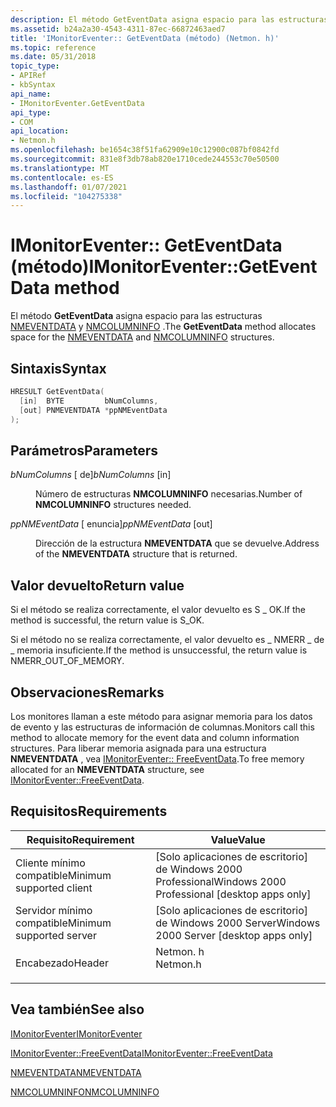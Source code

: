 ```yaml
---
description: El método GetEventData asigna espacio para las estructuras NMEVENTDATA y NMCOLUMNINFO.
ms.assetid: b24a2a30-4543-4311-87ec-66872463aed7
title: 'IMonitorEventer:: GetEventData (método) (Netmon. h)'
ms.topic: reference
ms.date: 05/31/2018
topic_type:
- APIRef
- kbSyntax
api_name:
- IMonitorEventer.GetEventData
api_type:
- COM
api_location:
- Netmon.h
ms.openlocfilehash: be1654c38f51fa62909e10c12900c087bf0842fd
ms.sourcegitcommit: 831e8f3db78ab820e1710cede244553c70e50500
ms.translationtype: MT
ms.contentlocale: es-ES
ms.lasthandoff: 01/07/2021
ms.locfileid: "104275338"
---
```

# <a name="imonitoreventergeteventdata-method"></a><span data-ttu-id="d7f8e-103">IMonitorEventer:: GetEventData (método)</span><span class="sxs-lookup"><span data-stu-id="d7f8e-103">IMonitorEventer::GetEventData method</span></span>

<span data-ttu-id="d7f8e-104">El método **GetEventData** asigna espacio para las estructuras [NMEVENTDATA](nmeventdata.md) y [NMCOLUMNINFO](nmcolumninfo.md) .</span><span class="sxs-lookup"><span data-stu-id="d7f8e-104">The **GetEventData** method allocates space for the [NMEVENTDATA](nmeventdata.md) and [NMCOLUMNINFO](nmcolumninfo.md) structures.</span></span>

## <a name="syntax"></a><span data-ttu-id="d7f8e-105">Sintaxis</span><span class="sxs-lookup"><span data-stu-id="d7f8e-105">Syntax</span></span>


```C++
HRESULT GetEventData(
  [in]  BYTE         bNumColumns,
  [out] PNMEVENTDATA *ppNMEventData
);
```



## <a name="parameters"></a><span data-ttu-id="d7f8e-106">Parámetros</span><span class="sxs-lookup"><span data-stu-id="d7f8e-106">Parameters</span></span>

<dl> <dt>

<span data-ttu-id="d7f8e-107">*bNumColumns* \[ de\]</span><span class="sxs-lookup"><span data-stu-id="d7f8e-107">*bNumColumns* \[in\]</span></span>
</dt> <dd>

<span data-ttu-id="d7f8e-108">Número de estructuras **NMCOLUMNINFO** necesarias.</span><span class="sxs-lookup"><span data-stu-id="d7f8e-108">Number of **NMCOLUMNINFO** structures needed.</span></span>

</dd> <dt>

<span data-ttu-id="d7f8e-109">*ppNMEventData* \[ enuncia\]</span><span class="sxs-lookup"><span data-stu-id="d7f8e-109">*ppNMEventData* \[out\]</span></span>
</dt> <dd>

<span data-ttu-id="d7f8e-110">Dirección de la estructura **NMEVENTDATA** que se devuelve.</span><span class="sxs-lookup"><span data-stu-id="d7f8e-110">Address of the **NMEVENTDATA** structure that is returned.</span></span>

</dd> </dl>

## <a name="return-value"></a><span data-ttu-id="d7f8e-111">Valor devuelto</span><span class="sxs-lookup"><span data-stu-id="d7f8e-111">Return value</span></span>

<span data-ttu-id="d7f8e-112">Si el método se realiza correctamente, el valor devuelto es S \_ OK.</span><span class="sxs-lookup"><span data-stu-id="d7f8e-112">If the method is successful, the return value is S\_OK.</span></span>

<span data-ttu-id="d7f8e-113">Si el método no se realiza correctamente, el valor devuelto es \_ NMERR \_ de \_ memoria insuficiente.</span><span class="sxs-lookup"><span data-stu-id="d7f8e-113">If the method is unsuccessful, the return value is NMERR\_OUT\_OF\_MEMORY.</span></span>

## <a name="remarks"></a><span data-ttu-id="d7f8e-114">Observaciones</span><span class="sxs-lookup"><span data-stu-id="d7f8e-114">Remarks</span></span>

<span data-ttu-id="d7f8e-115">Los monitores llaman a este método para asignar memoria para los datos de evento y las estructuras de información de columnas.</span><span class="sxs-lookup"><span data-stu-id="d7f8e-115">Monitors call this method to allocate memory for the event data and column information structures.</span></span> <span data-ttu-id="d7f8e-116">Para liberar memoria asignada para una estructura **NMEVENTDATA** , vea [IMonitorEventer:: FreeEventData](imonitoreventer-freeeventdata.md).</span><span class="sxs-lookup"><span data-stu-id="d7f8e-116">To free memory allocated for an **NMEVENTDATA** structure, see [IMonitorEventer::FreeEventData](imonitoreventer-freeeventdata.md).</span></span>

## <a name="requirements"></a><span data-ttu-id="d7f8e-117">Requisitos</span><span class="sxs-lookup"><span data-stu-id="d7f8e-117">Requirements</span></span>



| <span data-ttu-id="d7f8e-118">Requisito</span><span class="sxs-lookup"><span data-stu-id="d7f8e-118">Requirement</span></span> | <span data-ttu-id="d7f8e-119">Value</span><span class="sxs-lookup"><span data-stu-id="d7f8e-119">Value</span></span> |
|-------------------------------------|-------------------------------------------------------------------------------------|
| <span data-ttu-id="d7f8e-120">Cliente mínimo compatible</span><span class="sxs-lookup"><span data-stu-id="d7f8e-120">Minimum supported client</span></span><br/> | <span data-ttu-id="d7f8e-121">\[Solo aplicaciones de escritorio\] de Windows 2000 Professional</span><span class="sxs-lookup"><span data-stu-id="d7f8e-121">Windows 2000 Professional \[desktop apps only\]</span></span><br/>                          |
| <span data-ttu-id="d7f8e-122">Servidor mínimo compatible</span><span class="sxs-lookup"><span data-stu-id="d7f8e-122">Minimum supported server</span></span><br/> | <span data-ttu-id="d7f8e-123">\[Solo aplicaciones de escritorio\] de Windows 2000 Server</span><span class="sxs-lookup"><span data-stu-id="d7f8e-123">Windows 2000 Server \[desktop apps only\]</span></span><br/>                                |
| <span data-ttu-id="d7f8e-124">Encabezado</span><span class="sxs-lookup"><span data-stu-id="d7f8e-124">Header</span></span><br/>                   | <dl> <span data-ttu-id="d7f8e-125"><dt>Netmon. h</dt></span><span class="sxs-lookup"><span data-stu-id="d7f8e-125"><dt>Netmon.h</dt></span></span> </dl> |



## <a name="see-also"></a><span data-ttu-id="d7f8e-126">Vea también</span><span class="sxs-lookup"><span data-stu-id="d7f8e-126">See also</span></span>

<dl> <dt>

[<span data-ttu-id="d7f8e-127">IMonitorEventer</span><span class="sxs-lookup"><span data-stu-id="d7f8e-127">IMonitorEventer</span></span>](imonitoreventer.md)
</dt> <dt>

[<span data-ttu-id="d7f8e-128">IMonitorEventer::FreeEventData</span><span class="sxs-lookup"><span data-stu-id="d7f8e-128">IMonitorEventer::FreeEventData</span></span>](imonitoreventer-freeeventdata.md)
</dt> <dt>

[<span data-ttu-id="d7f8e-129">NMEVENTDATA</span><span class="sxs-lookup"><span data-stu-id="d7f8e-129">NMEVENTDATA</span></span>](nmeventdata.md)
</dt> <dt>

[<span data-ttu-id="d7f8e-130">NMCOLUMNINFO</span><span class="sxs-lookup"><span data-stu-id="d7f8e-130">NMCOLUMNINFO</span></span>](nmcolumninfo.md)
</dt> </dl>

 

 




